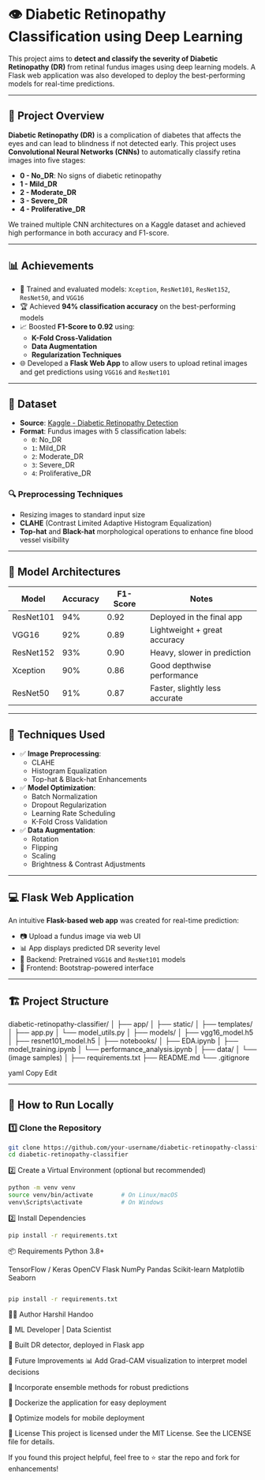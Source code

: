# 👁️ Diabetic Retinopathy Classification using Deep Learning

This project aims to **detect and classify the severity of Diabetic Retinopathy (DR)** from retinal fundus images using deep learning models. A Flask web application was also developed to deploy the best-performing models for real-time predictions.

---

## 📌 Project Overview

**Diabetic Retinopathy (DR)** is a complication of diabetes that affects the eyes and can lead to blindness if not detected early. This project uses **Convolutional Neural Networks (CNNs)** to automatically classify retina images into five stages:

- **0 - No_DR**: No signs of diabetic retinopathy
- **1 - Mild_DR**
- **2 - Moderate_DR**
- **3 - Severe_DR**
- **4 - Proliferative_DR**

We trained multiple CNN architectures on a Kaggle dataset and achieved high performance in both accuracy and F1-score.

---

## 📊 Achievements

- 🧠 Trained and evaluated models: `Xception`, `ResNet101`, `ResNet152`, `ResNet50`, and `VGG16`
- 🏆 Achieved **94% classification accuracy** on the best-performing models
- 📈 Boosted **F1-Score to 0.92** using:
  - **K-Fold Cross-Validation**
  - **Data Augmentation**
  - **Regularization Techniques**
- 🌐 Developed a **Flask Web App** to allow users to upload retinal images and get predictions using `VGG16` and `ResNet101`

---

## 📁 Dataset

- **Source**: [Kaggle - Diabetic Retinopathy Detection](https://www.kaggle.com/competitions/diabetic-retinopathy-detection)
- **Format**: Fundus images with 5 classification labels:
  - `0`: No_DR
  - `1`: Mild_DR
  - `2`: Moderate_DR
  - `3`: Severe_DR
  - `4`: Proliferative_DR

### 🔍 Preprocessing Techniques

- Resizing images to standard input size
- **CLAHE** (Contrast Limited Adaptive Histogram Equalization)
- **Top-hat** and **Black-hat** morphological operations to enhance fine blood vessel visibility

---

## 🧪 Model Architectures

| Model       | Accuracy | F1-Score | Notes                        |
|-------------|----------|----------|------------------------------|
| ResNet101   | 94%      | 0.92     | Deployed in the final app    |
| VGG16       | 92%      | 0.89     | Lightweight + great accuracy |
| ResNet152   | 93%      | 0.90     | Heavy, slower in prediction  |
| Xception    | 90%      | 0.86     | Good depthwise performance   |
| ResNet50    | 91%      | 0.87     | Faster, slightly less accurate |

---

## 🧰 Techniques Used

- ✅ **Image Preprocessing**:
  - CLAHE
  - Histogram Equalization
  - Top-hat & Black-hat Enhancements
- ✅ **Model Optimization**:
  - Batch Normalization
  - Dropout Regularization
  - Learning Rate Scheduling
  - K-Fold Cross Validation
- ✅ **Data Augmentation**:
  - Rotation
  - Flipping
  - Scaling
  - Brightness & Contrast Adjustments

---

## 💻 Flask Web Application

An intuitive **Flask-based web app** was created for real-time prediction:

- 📷 Upload a fundus image via web UI
- 📊 App displays predicted DR severity level
- 🧠 Backend: Pretrained `VGG16` and `ResNet101` models
- 🎨 Frontend: Bootstrap-powered interface


---

## 🏗️ Project Structure

diabetic-retinopathy-classifier/
│
├── app/
│ ├── static/
│ ├── templates/
│ ├── app.py
│ └── model_utils.py
│
├── models/
│ ├── vgg16_model.h5
│ ├── resnet101_model.h5
│
├── notebooks/
│ ├── EDA.ipynb
│ ├── model_training.ipynb
│ └── performance_analysis.ipynb
│
├── data/
│ └── (image samples)
│
├── requirements.txt
├── README.md
└── .gitignore

yaml
Copy
Edit

---

## 🚀 How to Run Locally

### 1️⃣ Clone the Repository

```bash
git clone https://github.com/your-username/diabetic-retinopathy-classifier.git
cd diabetic-retinopathy-classifier
```
2️⃣ Create a Virtual Environment (optional but recommended)

```bash
python -m venv venv
source venv/bin/activate        # On Linux/macOS
venv\Scripts\activate           # On Windows
```
2️⃣  Install Dependencies
```bash
pip install -r requirements.txt
```
📦 Requirements
Python 3.8+

TensorFlow / Keras
OpenCV
Flask
NumPy
Pandas
Scikit-learn
Matplotlib
Seaborn

```bash

pip install -r requirements.txt
```
🧑‍💻 Author
Harshil Handoo

🧠 ML Developer | Data Scientist

💼 Built DR detector, deployed in Flask app


📌 Future Improvements
📊 Add Grad-CAM visualization to interpret model decisions

🧠 Incorporate ensemble methods for robust predictions

🐳 Dockerize the application for easy deployment

📱 Optimize models for mobile deployment

📜 License
This project is licensed under the MIT License. See the LICENSE file for details.

If you found this project helpful, feel free to ⭐ star the repo and fork for enhancements!
